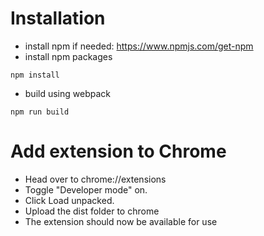 # Installation
* install npm if needed: https://www.npmjs.com/get-npm
* install npm packages
```
npm install
```
* build using webpack
```
npm run build
```
# Add extension to Chrome
* Head over to chrome://extensions
* Toggle "Developer mode" on.
* Click Load unpacked.
* Upload the dist folder to chrome
* The extension should now be available for use
